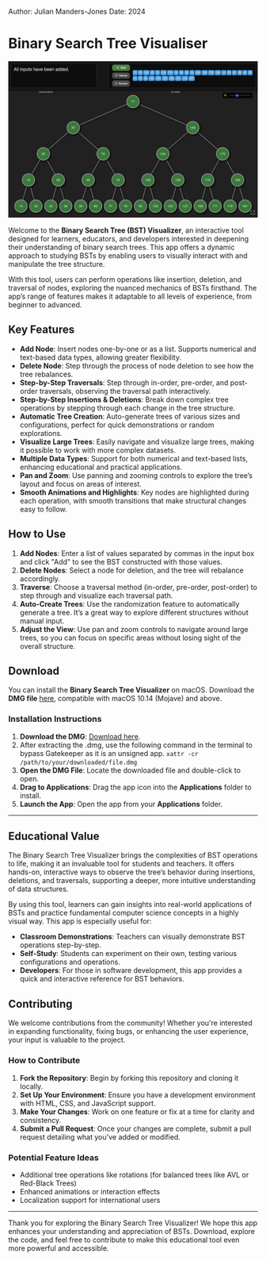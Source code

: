 Author:  Julian Manders-Jones
Date:  2024

# Binary Search Tree Visualiser

![Screenshot of BST](images/ScreenshotOfBST.jpg)
   
Welcome to the **Binary Search Tree (BST) Visualizer**, an interactive tool designed for learners, educators, and developers interested in deepening their understanding of binary search trees. This app offers a dynamic approach to studying BSTs by enabling users to visually interact with and manipulate the tree structure.

With this tool, users can perform operations like insertion, deletion, and traversal of nodes, exploring the nuanced mechanics of BSTs firsthand. The app’s range of features makes it adaptable to all levels of experience, from beginner to advanced.

## Key Features

- **Add Node**: Insert nodes one-by-one or as a list. Supports numerical and text-based data types, allowing greater flexibility.
- **Delete Node**: Step through the process of node deletion to see how the tree rebalances.
- **Step-by-Step Traversals**: Step through in-order, pre-order, and post-order traversals, observing the traversal path interactively.
- **Step-by-Step Insertions & Deletions**: Break down complex tree operations by stepping through each change in the tree structure.
- **Automatic Tree Creation**: Auto-generate trees of various sizes and configurations, perfect for quick demonstrations or random explorations.
- **Visualize Large Trees**: Easily navigate and visualize large trees, making it possible to work with more complex datasets.
- **Multiple Data Types**: Support for both numerical and text-based lists, enhancing educational and practical applications.
- **Pan and Zoom**: Use panning and zooming controls to explore the tree’s layout and focus on areas of interest.
- **Smooth Animations and Highlights**: Key nodes are highlighted during each operation, with smooth transitions that make structural changes easy to follow.

## How to Use

1. **Add Nodes**: Enter a list of values separated by commas in the input box and click "Add" to see the BST constructed with those values.
2. **Delete Nodes**: Select a node for deletion, and the tree will rebalance accordingly.
3. **Traverse**: Choose a traversal method (in-order, pre-order, post-order) to step through and visualize each traversal path.
4. **Auto-Create Trees**: Use the randomization feature to automatically generate a tree. It’s a great way to explore different structures without manual input.
5. **Adjust the View**: Use pan and zoom controls to navigate around large trees, so you can focus on specific areas without losing sight of the overall structure.

## Download

You can install the **Binary Search Tree Visualizer** on macOS. Download the **DMG file** [here](https://github.com/iteacher/bstvisualiser/releases/tag/v1.0.1), compatible with macOS 10.14 (Mojave) and above.

### Installation Instructions

1. **Download the DMG**: [Download here](https://github.com/iteacher/bstvisualiser/releases/tag/v1.0.1).
2. After extracting the .dmg, use the following command in the terminal to bypass Gatekeeper as it is an unsigned app.
`xattr -cr /path/to/your/downloaded/file.dmg` 
3. **Open the DMG File**: Locate the downloaded file and double-click to open.
4. **Drag to Applications**: Drag the app icon into the **Applications** folder to install.
5. **Launch the App**: Open the app from your **Applications** folder.

---

## Educational Value

The Binary Search Tree Visualizer brings the complexities of BST operations to life, making it an invaluable tool for students and teachers. It offers hands-on, interactive ways to observe the tree’s behavior during insertions, deletions, and traversals, supporting a deeper, more intuitive understanding of data structures.

By using this tool, learners can gain insights into real-world applications of BSTs and practice fundamental computer science concepts in a highly visual way. This app is especially useful for:

- **Classroom Demonstrations**: Teachers can visually demonstrate BST operations step-by-step.
- **Self-Study**: Students can experiment on their own, testing various configurations and operations.
- **Developers**: For those in software development, this app provides a quick and interactive reference for BST behaviors.

## Contributing

We welcome contributions from the community! Whether you're interested in expanding functionality, fixing bugs, or enhancing the user experience, your input is valuable to the project.

### How to Contribute

1. **Fork the Repository**: Begin by forking this repository and cloning it locally.
2. **Set Up Your Environment**: Ensure you have a development environment with HTML, CSS, and JavaScript support.
3. **Make Your Changes**: Work on one feature or fix at a time for clarity and consistency.
4. **Submit a Pull Request**: Once your changes are complete, submit a pull request detailing what you've added or modified.

### Potential Feature Ideas

- Additional tree operations like rotations (for balanced trees like AVL or Red-Black Trees)
- Enhanced animations or interaction effects
- Localization support for international users

---

Thank you for exploring the Binary Search Tree Visualizer! We hope this app enhances your understanding and appreciation of BSTs. Download, explore the code, and feel free to contribute to make this educational tool even more powerful and accessible.
